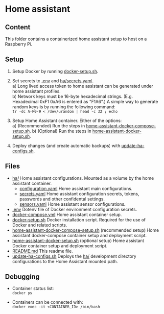 # Home assistant

## Content
This folder contains a containerized home assistant setup to host on a Raspberry Pi.

## Setup
1. Setup Docker by running [docker-setup.sh](./docker-setup.sh).

2. Set secrets to [.env](./.env) and [ha/secrets.yaml](./ha/secrets.yaml).   
    a) Long lived access token to home assistant can be generated under home assistant profiles.   
    b) Network keys must be 16-byte hexadecimal strings. (E.g. Hexadecimal 0xF1 0xA6 is entered as "F1A6".) A simple way to generate random keys is by running the following command:   
        `tr -dc A-F0-9 < /dev/urandom | head -c 32 ; echo`
        
3. Setup Home Assistant container. Either of the options:   
    a) (Recommended) Run the steps in [home-assistant-docker-compose-setup.sh](./home-assistant-docker-compose-setup.sh).
    b) (Optional) Run the steps in [home-assistant-docker-setup.sh](./home-assistant-docker-setup.sh).   

4. Deploy changes (and create automatic backups) with [update-ha-configs.sh](./update-ha-configs.sh).


## Files
- [ha/](./ha/) Home assistant configurations. Mounted as a volume by the home assistant container.
    - [configuration.yaml](./ha/configuration.yaml) Home assistant main configurations.
    - [secrets.yaml](./ha/secrets.yaml) Home assistant configuration secrets, tokens, passwords and other confidental settings.
    - [sensors.yaml](./ha/sensors.yaml) Home assistant sensor configurations.
- [.env](./.env) Dotenv file of Docker environment configuration secrets.
- [docker-compose.yml](./docker-compose.yml) Home assistant container setup.
- [docker-setup.sh](./docker-setup.sh) Docker installation script. Required for the use of Docker and related scripts.
- [home-assistant-docker-compose-setup.sh](./home-assistant-docker-compose-setup.sh) (recommended setup) Home assistant docker-compose container setup and deployment script.
- [home-assistant-docker-setup.sh](./home-assistant-docker-setup.sh) (optional setup) Home assistant Docker container setup and deployment script.
- [README.md](./README.md) This readme file.
- [update-ha-configs.sh](./update-ha-configs.sh) Deploys the [ha/](./ha/) development directory configurations to the Home Assistant mounted path.

## Debugging

- Container status list:   
  `docker ps`
  
- Containers can be connected with:   
  `docker exec -it <CONTAINER_ID> /bin/bash`
